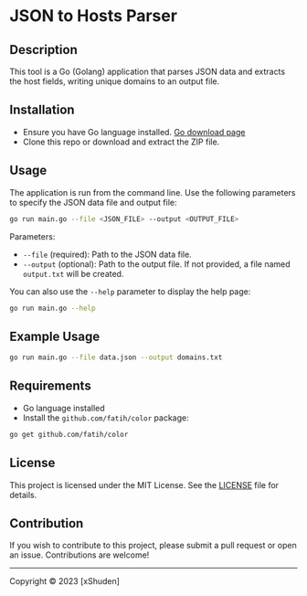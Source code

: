 # JSON to Hosts Parser

## Description

This tool is a Go (Golang) application that parses JSON data and extracts the host fields, writing unique domains to an output file.

## Installation

- Ensure you have Go language installed. [Go download page](https://golang.org/dl/)
- Clone this repo or download and extract the ZIP file.

## Usage

The application is run from the command line. Use the following parameters to specify the JSON data file and output file:

```bash
go run main.go --file <JSON_FILE> --output <OUTPUT_FILE>
```

Parameters:

- `--file` (required): Path to the JSON data file.
- `--output` (optional): Path to the output file. If not provided, a file named `output.txt` will be created.

You can also use the `--help` parameter to display the help page:

```bash
go run main.go --help
```

## Example Usage

```bash
go run main.go --file data.json --output domains.txt
```

## Requirements

- Go language installed
- Install the `github.com/fatih/color` package:
```bash
go get github.com/fatih/color
```

## License

This project is licensed under the MIT License. See the [LICENSE](LICENSE) file for details.

## Contribution

If you wish to contribute to this project, please submit a pull request or open an issue. Contributions are welcome!

---

Copyright © 2023 [xShuden]
